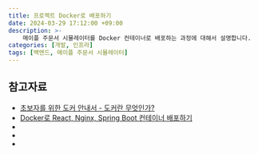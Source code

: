 ```yaml
---
title: 프로젝트 Docker로 배포하기
date: 2024-03-29 17:12:00 +09:00
description: >-
    메이플 주문서 시뮬레이터를 Docker 컨테이너로 배포하는 과정에 대해서 설명합니다.
categories: [개발, 인프라]
tags: [백엔드, 메이플 주문서 시뮬레이터]
---
```


## 참고자료
- [초보자를 위한 도커 안내서 - 도커란 무엇인가?](https://subicura.com/2017/01/19/docker-guide-for-beginners-1.html)
- [Docker로 React, Nginx, Spring Boot 컨테이너 배포하기](https://oozoowos.tistory.com/entry/Docker%EB%A1%9C-React-Nginx-Spring-Boot-%EC%BB%A8%ED%85%8C%EC%9D%B4%EB%84%88-%EB%B0%B0%ED%8F%AC%ED%95%98%EA%B8%B0)
- []()
- []()
- []()